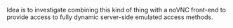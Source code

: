 
Idea is to investigate combining this kind of thing with a noVNC front-end to provide access to fully dynamic server-side emulated access methods.
